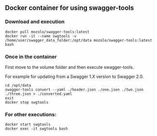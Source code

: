 ## Docker container for using swagger-tools

### Download and execution

    docker pull mozolo/swagger-tools:latest
    docker run -it --name swgtools -v /home/user/swagger_data_folder:/opt/data mozolo/swagger-tools:latest bash

### Once in the container

First move to the volume folder and then execute swagger-tools.

For example for updating from a Swagger 1.X version to Swagger 2.0.

    cd /opt/data
    swagger-tools convert --yaml ./header.json ./one.json ./two.json ./three.json > ./converted.yaml
    exit
    docker stop swgtools

### For other executions:

    docker start swgtools
    docker exec -it swgtools bash


